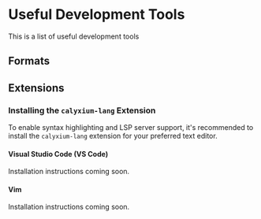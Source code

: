 # Useful Development Tools
This is a list of useful development tools 

## Formats

## Extensions

### Installing the `calyxium-lang` Extension

To enable syntax highlighting and LSP server support, it's recommended to install the `calyxium-lang` extension for your preferred text editor.

#### Visual Studio Code (VS Code)

Installation instructions coming soon.

#### Vim

Installation instructions coming soon.